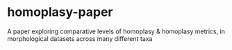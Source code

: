 homoplasy-paper
===============

A paper exploring comparative levels of homoplasy &amp; homoplasy metrics, in morphological datasets across many different taxa
